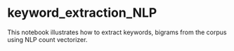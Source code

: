 # keyword_extraction_NLP


This notebook illustrates how to extract keywords, bigrams from the corpus using NLP count vectorizer.
